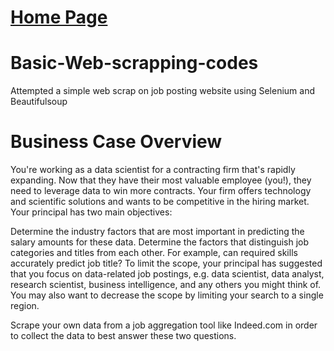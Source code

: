 # [Home Page](https://noelcodes.github.io/)

# Basic-Web-scrapping-codes
Attempted a simple web scrap on job posting website using Selenium and Beautifulsoup

# Business Case Overview
You're working as a data scientist for a contracting firm that's rapidly expanding. Now that they have their most valuable employee (you!), they need to leverage data to win more contracts. Your firm offers technology and scientific solutions and wants to be competitive in the hiring market. Your principal has two main objectives:

Determine the industry factors that are most important in predicting the salary amounts for these data.
Determine the factors that distinguish job categories and titles from each other. For example, can required skills accurately predict job title?
To limit the scope, your principal has suggested that you focus on data-related job postings, e.g. data scientist, data analyst, research scientist, business intelligence, and any others you might think of. You may also want to decrease the scope by limiting your search to a single region.

Scrape your own data from a job aggregation tool like Indeed.com in order to collect the data to best answer these two questions.

